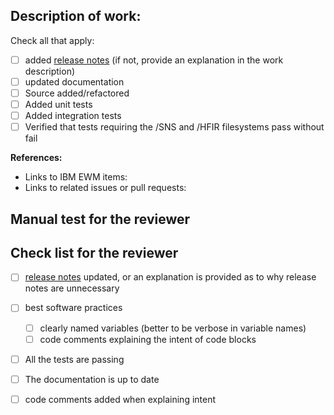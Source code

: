 ## Description of work:

Check all that apply:
- [ ] added [release notes](https://github.com/neutrons/LiquidsReflectometer/blob/next/docs/source/releases.rst)
(if not, provide an explanation in the work description)
- [ ] updated documentation
- [ ] Source added/refactored
- [ ] Added unit tests
- [ ] Added integration tests
- [ ] Verified that tests requiring the /SNS and /HFIR filesystems pass without fail

**References:**
- Links to IBM EWM items:
- Links to related issues or pull requests:

## Manual test for the reviewer
<!-- Instructions for testing here. -->

## Check list for the reviewer
- [ ] [release notes](https://github.com/neutrons/LiquidsReflectometer/blob/next/docs/source/releases.rst)
updated, or an explanation is provided as to why release notes are unnecessary
- [ ] best software practices
    + [ ] clearly named variables (better to be verbose in variable names)
    + [ ] code comments explaining the intent of code blocks
- [ ] All the tests are passing
- [ ] The documentation is up to date
- [ ] code comments added when explaining intent

